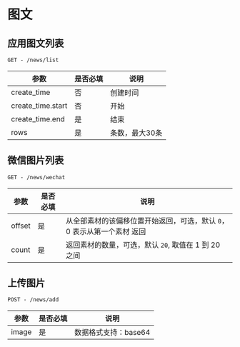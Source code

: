 # 图文
## 应用图文列表

```html
GET - /news/list
```

| 参数                | 是否必填 | 说明       |
| ----------------- | ---- | -------- |
| create_time       | 否    | 创建时间     |
| create_time.start | 否    | 开始       |
| create_time.end   | 是    | 结束       |
| rows              | 是    | 条数，最大30条 |

## 微信图片列表

```html
GET - /news/wechat
```

| 参数     | 是否必填 | 说明                                      |
| ------ | ---- | --------------------------------------- |
| offset | 是    | 从全部素材的该偏移位置开始返回，可选，默认 `0`，0 表示从第一个素材 返回 |
| count  | 是    | 返回素材的数量，可选，默认 `20`, 取值在 1 到 20 之间       |

## 上传图片

```html
POST - /news/add
```

| 参数    | 是否必填 | 说明            |
| ----- | ---- | ------------- |
| image | 是    | 数据格式支持：base64 |

